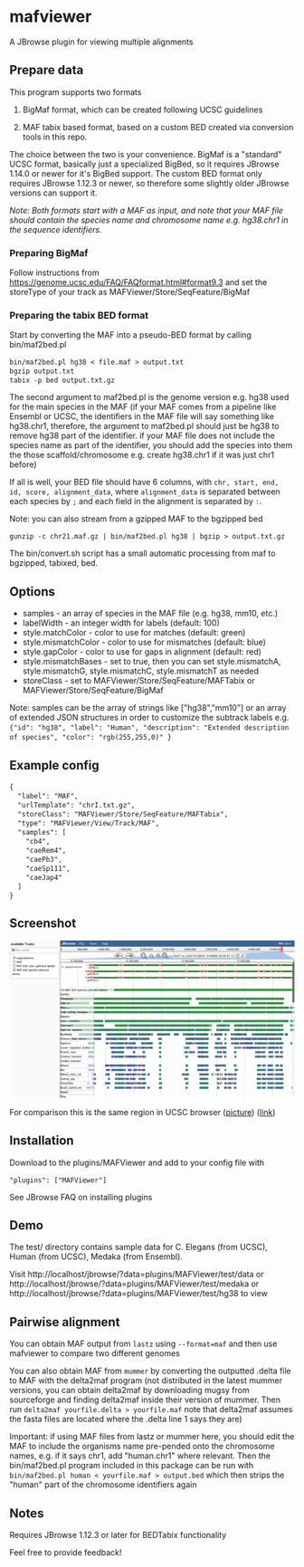 # mafviewer

A JBrowse plugin for viewing multiple alignments


## Prepare data

This program supports two formats

1. BigMaf format, which can be created following UCSC guidelines

2. MAF tabix based format, based on a custom BED created via conversion tools in this repo.

The choice between the two is your convenience. BigMaf is a "standard" UCSC format, basically just a specialized BigBed, so it requires JBrowse 1.14.0 or newer for it's BigBed support. The custom BED format only requires JBrowse 1.12.3 or newer, so therefore some slightly older JBrowse versions can support it.

*Note: Both formats start with a MAF as input, and note that your MAF file should contain the species name and chromosome name e.g. hg38.chr1 in the sequence identifiers.*

### Preparing BigMaf

Follow instructions from https://genome.ucsc.edu/FAQ/FAQformat.html#format9.3 and set the storeType of your track as MAFViewer/Store/SeqFeature/BigMaf


### Preparing the tabix BED format

Start by converting the MAF into a pseudo-BED format by calling bin/maf2bed.pl

    bin/maf2bed.pl hg38 < file.maf > output.txt
    bgzip output.txt
    tabix -p bed output.txt.gz

The second argument to maf2bed.pl is the genome version e.g. hg38 used for the main species in the MAF (if your MAF comes from a pipeline like Ensembl or UCSC, the identifiers in the MAF file will say something like hg38.chr1, therefore, the argument to maf2bed.pl should just be hg38 to remove hg38 part of the identifier. if your MAF file does not include the species name as part of the identifier, you should add the species into them the those scaffold/chromosome e.g. create hg38.chr1 if it was just chr1 before)

If all is well, your BED file should have 6 columns, with `chr, start, end, id, score, alignment_data`, where `alignment_data` is separated between each species by `;` and each field in the alignment is separated by `:`.

Note: you can also stream from a gzipped MAF to the bgzipped bed

    gunzip -c chr21.maf.gz | bin/maf2bed.pl hg38 | bgzip > output.txt.gz

The bin/convert.sh script has a small automatic processing from maf to bgzipped, tabixed, bed.

## Options


- samples - an array of species in the MAF file (e.g. hg38, mm10, etc.)
- labelWidth - an integer width for labels (default: 100)
- style.matchColor - color to use for matches (default: green)
- style.mismatchColor - color to use for mismatches (default: blue)
- style.gapColor - color to use for gaps in alignment (default: red)
- style.mismatchBases - set to true, then you can set style.mismatchA, style.mismatchG, style.mismatchC, style.mismatchT as needed
- storeClass - set to MAFViewer/Store/SeqFeature/MAFTabix or MAFViewer/Store/SeqFeature/BigMaf


Note: samples can be the array of strings like ["hg38","mm10"] or an array of extended JSON structures in order to customize the subtrack labels e.g. `{"id": "hg38", "label": "Human", "description": "Extended description of species", "color": "rgb(255,255,0)" }`

## Example config

    {
      "label": "MAF",
      "urlTemplate": "chrI.txt.gz",
      "storeClass": "MAFViewer/Store/SeqFeature/MAFTabix",
      "type": "MAFViewer/View/Track/MAF",
      "samples": [
        "cb4",
        "caeRem4",
        "caePb3",
        "caeSp111",
        "caeJap4"
      ]
    }

## Screenshot

[![](img/1.png)](https://raw.githubusercontent.com/cmdcolin/mafviewer/master/img/1.png)

For comparison this is the same region in UCSC browser ([picture](https://raw.githubusercontent.com/cmdcolin/mafviewer/master/img/2.png)) ([link](https://genome.ucsc.edu/cgi-bin/hgTracks?hgS_doOtherUser=submit&hgS_otherUserName=cdiesh&hgS_otherUserSessionName=hg38))

## Installation


Download to the plugins/MAFViewer and add to your config file with

    "plugins": ["MAFViewer"]

See JBrowse FAQ on installing plugins


## Demo

The test/ directory contains sample data for C. Elegans (from UCSC), Human (from UCSC), Medaka (from Ensembl).

Visit http://localhost/jbrowse/?data=plugins/MAFViewer/test/data or http://localhost/jbrowse/?data=plugins/MAFViewer/test/medaka or http://localhost/jbrowse/?data=plugins/MAFViewer/test/hg38 to view


## Pairwise alignment

You can obtain MAF output from `lastz` using `--format=maf` and then use mafviewer to compare two different genomes

You can also obtain MAF from `mummer` by converting the outputted .delta file to MAF with the delta2maf program (not distributed in the latest mummer versions, you can obtain delta2maf by downloading mugsy from sourceforge and finding delta2maf inside their version of mummer. Then run `delta2maf yourfile.delta > yourfile.maf` note that delta2maf assumes the fasta files are located where the .delta line 1 says they are)

Important: if using MAF files from lastz or mummer here, you should edit the MAF to include the organisms name pre-pended onto the chromosome names, e.g. if it says chr1, add "human.chr1" where relevant. Then the bin/maf2bed.pl program included in this package can be run with `bin/maf2bed.pl human < yourfile.maf > output.bed` which then strips the "human" part of the chromosome identifiers again

## Notes

Requires JBrowse 1.12.3 or later for BEDTabix functionality

Feel free to provide feedback!
